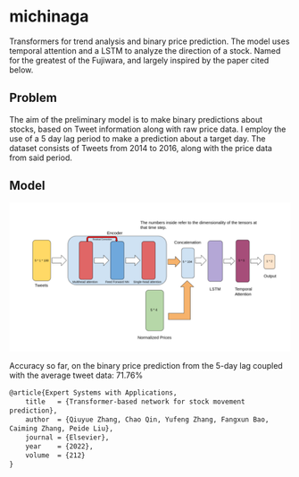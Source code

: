 # michinaga

Transformers for trend analysis and binary price prediction. The model uses temporal attention and a LSTM to analyze the direction of a stock. Named for the greatest of the Fujiwara, and largely inspired by the paper cited below.

## Problem

The aim of the preliminary model is to make binary predictions about stocks, based on Tweet information along with raw price data. I employ the use of a 5 day lag period to make a prediction about a target day. The dataset consists of Tweets from 2014 to 2016, along with the price data from said period.

## Model

![alt text](https://github.com/Lysander-curiosum/michinaga/blob/main/model.png?raw=true)


Accuracy so far, on the binary price prediction from the 5-day lag coupled with the average tweet data:
71.76% 

```
@article{Expert Systems with Applications,
    title   = {Transformer-based network for stock movement prediction},
    author  = {Qiuyue Zhang, Chao Qin, Yufeng Zhang, Fangxun Bao, Caiming Zhang, Peide Liu},
    journal = {Elsevier},
    year    = {2022},
    volume  = {212}
}
```
